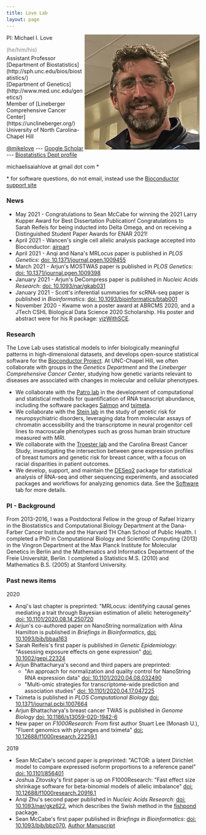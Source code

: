 ```yaml
---
title: Love Lab
layout: page
---
```


<!-- {% include JB/setup %} -->

<img style="float: right;" src="assets/michaellove.jpg">

<p style="margin-bottom: 0px"> PI: Michael I. Love </p>
<p style="color:grey; margin-bottom: 5px"> (he/him/his) </p>
Assistant Professor <br>
[Department of Biostatistics](http://sph.unc.edu/bios/biostatistics/) <br>
[Department of Genetics](http://www.med.unc.edu/genetics/) <br>
Member of [Lineberger Comprehensive Cancer Center](https://unclineberger.org/) <br>
University of North Carolina-Chapel Hill

[@mikelove](http://twitter.com/mikelove) ---
[Google Scholar](https://scholar.google.com/citations?user=vzXv764AAAAJ) ---
[Biostatistics Dept profile](http://sph.unc.edu/adv_profile/michael-love-phd/)

michaelisaiahlove at gmail dot com *

\* for software questions, do not email, instead use the [Bioconductor support site](https://support.bioconductor.org)

### News

* May 2021 - Congratulations to Sean McCabe for winning the 2021 Larry
  Kupper Award for Best Dissertation Publication! Congratulations to
  Sarah Reifeis for being inducted into Delta Omega, and on receiving
  a Distinguished Student Paper Awards for ENAR 2021!
* April 2021 - Wancen's single cell allelic analysis package accepted
  into Bioconductor:
  [airpart](https://bioconductor.org/packages/airpart)
* April 2021 - Anqi and Nana's MRLocus paper is published in *PLOS Genetics*:
  [doi: 10.1371/journal.pgen.1009455](https://doi.org/10.1371/journal.pgen.1009455)
* March 2021 - Arjun's MOSTWAS paper is published in *PLOS Genetics*:
  [doi: 10.1371/journal.pgen.1009398](https://doi.org/10.1371/journal.pgen.1009398)
* January 2021 - Arjun's DeCompress paper is published in *Nucleic Acids Research*:
  [doi: 10.1093/nar/gkab031](https://doi.org/10.1093/nar/gkab031)
* January 2021 - Scott's inferential summaries for scRNA-seq paper is published in
  *Bioinformatics*:
  [doi: 10.1093/bioinformatics/btab001](https://doi.org/10.1093/bioinformatics/btab001)
* November 2020 - Kwame won a poster award at ABRCMS 2020, and a JTech
  CSHL Biological Data Science 2020 Scholarship. His poster and
  abstract were for his R package: [vizWithSCE](https://kwameforbes.github.io/vizWithSCE/).

### Research

The Love Lab uses statistical models to infer biologically meaningful
patterns in high-dimensional datasets, and develops
open-source statistical software for the [Bioconductor Project](https://bioconductor.org).
At UNC-Chapel Hill, we often collaborate with groups in the 
*Genetics Department* and the *Lineberger Comprehensive Cancer Center*, 
studying how genetic variants relevant to diseases are associated with changes
in molecular and cellular phenotypes.

* We collaborate with the [Patro lab](http://www.robpatro.com/) in the
  development of computational and statistical methods for
  quantification of RNA transcript abundance, including the software
  packages [Salmon](https://combine-lab.github.io/salmon/)
  and [tximeta](https://bioconductor.org/packages/tximeta).
* We collaborate with the [Stein lab](https://steinlab.org) in the
  study of genetic risk for neuropsychiatric disorders, leveraging
  data from molecular assays of chromatin accessibility and the
  transcriptome in neural progenitor cell lines to macroscale
  phenotypes such as gross human brain structure measured with MRI.
* We collaborate with the
  [Troester lab](https://sph.unc.edu/adv_profile/melissa-troester-phd/) 
  and the Carolina Breast Cancer Study, investigating the intersection
  between gene expression profiles of breast tumors and genetic risk
  for breast cancer, with a focus on racial disparities in patient
  outcomes.
* We develop, support, and maintain the
  [DESeq2](http://bioconductor.org/packages/DESeq2) package
  for statistical analysis of RNA-seq and other sequencing experiments,
  and associated packages and workflows for analyzing genomics
  data. See the [Software](pages/software.html) tab for more details.

### PI - Background

From 2013-2016, I was a Postdoctoral Fellow in the group of
Rafael Irizarry in the Biostatistics and Computational Biology
Department at the Dana-Farber Cancer Institute and the Harvard
TH Chan School of Public Health.
I completed a PhD in Computational Biology and Scientific Computing
(2013) in the Vingron Department at the Max Planck Institute for
Molecular Genetics in Berlin and the Mathematics and Informatics
Department of the Freie Universität, Berlin.  I completed a Statistics
M.S. (2010) and Mathematics B.S. (2005) at Stanford University.

### Past news items

2020

* Anqi's last chapter is preprinted: "MRLocus: identifying causal genes
  mediating a trait through Bayesian estimation of allelic heterogeneity"
  [doi: 10.1101/2020.08.14.250720](https://doi.org/10.1101/2020.08.14.250720)
* Arjun's co-authored paper on NanoString normalization with Alina
  Hamilton is published in *Briefings in Bioinformatics*,
  [doi: 10.1093/bib/bbaa163](https://doi.org/10.1093/bib/bbaa163)
* Sarah Reifeis's first paper is published in *Genetic Epidemiology*:
  "Assessing exposure effects on gene expression"
  [doi: 10.1002/gepi.22324](https://doi.org/10.1002/gepi.22324)
* Arjun Bhattacharya's second and third papers are preprinted:
    - "An approach for normalization and quality control for NanoString RNA expression data"
  [doi: 10.1101/2020.04.08.032490](https://doi.org/10.1101/2020.04.08.032490)
    - "Multi-omic strategies for transcriptome-wide prediction and association studies"
  [doi: 10.1101/2020.04.17.047225](https://doi.org/10.1101/2020.04.17.047225)
* Tximeta is published in *PLOS Computational Biology*
  [doi: 10.1371/journal.pcbi.1007664](https://doi.org/10.1371/journal.pcbi.1007664)
* Arjun Bhattacharya's breast cancer TWAS is published in *Genome Biology*
  [doi: 10.1186/s13059-020-1942-6](https://doi.org/10.1186/s13059-020-1942-6)
* New paper on *F1000Research*: From first author Stuart Lee (Monash U.),
  "Fluent genomics with plyranges and tximeta"
  [doi: 10.12688/f1000research.22259.1](https://doi.org/10.12688/f1000research.22259.1)

2019

* Sean McCabe's second paper is preprinted:
  "ACTOR: a latent Dirichlet model to compare expressed 
  isoform proportions to a reference panel"
  [doi: 10.1101/856401](https://doi.org/10.1101/856401)
* Joshua Zitovsky's first paper is up on F1000Research:
  "Fast effect size shrinkage software for beta-binomial 
  models of allelic imbalance"
  [doi: 10.12688/f1000research.20916.1](https://doi.org/10.12688/f1000research.20916.1)
* Anqi Zhu's second paper published in *Nucleic Acids Research*:
  [doi: 10.1093/nar/gkz622](https://doi.org/10.1093/nar/gkz622),
  which describes the Swish method in the [fishpond](https://bioconductor.org/packages/fishpond) package.
* Sean McCabe's first paper published in *Briefings in Bioinformatics*:
  [doi: 10.1093/bib/bbz070](https://doi.org/10.1093/bib/bbz070),
  [Author Manuscript](../assets/mccabe_2019.pdf)

